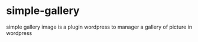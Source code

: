 # simple-gallery
simple gallery image is a plugin wordpress to manager a gallery of picture in wordpress
